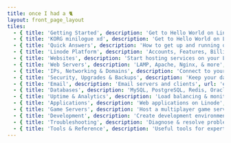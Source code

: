 ```yaml
---
title: once I had a 🐈
layout: front_page_layout
tiles:
  - { title: 'Getting Started', description: 'Get to Hello World on Linode', url: 'random-thoughts', icon: 'book' }
  - { title: 'KORG minilogue xd', description: 'Get to Hello World on Linode', url: 'minilogue-xd', icon: 'book' }
  - { title: 'Quick Answers', description: 'How to get up and running quickly', url: 'quick-answers', icon: 'bolt' }
  - { title: 'Linode Platform', description: 'Accounts, Features, Billing, Support & more', url: 'platform', icon: 'cube' }
  - { title: 'Websites', description: 'Start hosting services on your Linode', url: 'websites', icon: 'laptop' }
  - { title: 'Web Servers', description: 'LAMP, Apache, Nginx, & more', url: 'web-servers', icon: 'globe' }
  - { title: 'IPs, Networking & Domains', description: 'Connect to your Linode', url: 'networking', icon: 'sitemap' }
  - { title: 'Security, Upgrades & Backups', description: 'Keep your data safe', url: 'security', icon: 'lock' }
  - { title: 'Email', description: 'Email servers and clients', url: 'email', icon: 'envelope' }
  - { title: 'Databases', description: 'MySQL, PostgreSQL, Redis, Oracle & more', url: 'databases', icon: 'database' }
  - { title: 'Uptime & Analytics', description: 'Load balancing & monitoring', url: 'uptime', icon: 'bar-chart-o' }
  - { title: 'Applications', description: 'Web applications on Linode', url: 'applications', icon: 'cogs' }
  - { title: 'Game Servers', description: 'Host a multiplayer game server on Linode', url: 'game-servers', icon: 'gamepad' }
  - { title: 'Development', description: 'Create development environments on Linode', url: 'development', icon: 'code' }
  - { title: 'Troubleshooting', description: 'Diagnose & resolve problems', url: 'troubleshooting', icon: 'question-circle' }
  - { title: 'Tools & Reference', description: 'Useful tools for experts & beginners', url: 'tools-reference', icon: 'wrench' }
---
```


